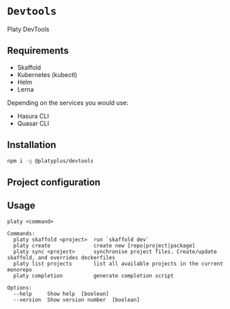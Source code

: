 # `Devtools`

Platy DevTools

## Requirements

- Skaffold
- Kubernetes (kubectl)
- Helm
- Lerna

Depending on the services you would use:

- Hasura CLI
- Quasar CLI

## Installation

```sh
npm i -g @platyplus/devtools
```

## Project configuration

## Usage

```
platy <command>

Commands:
  platy skaffold <project>  run `skaffold dev`
  platy create              create new [repo|project|package]
  platy sync <project>      synchronise project files. Create/update skaffold, and overrides dockerfiles
  platy list projects       list all available projects in the current monorepo
  platy completion          generate completion script

Options:
  --help     Show help  [boolean]
  --version  Show version number  [boolean]
```
